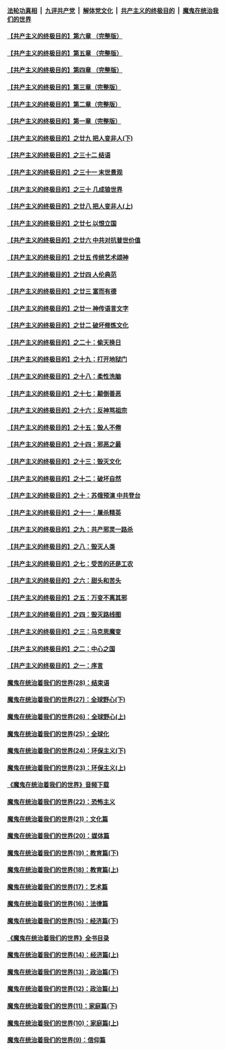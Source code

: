 ####  [法轮功真相](../../../../basic/blob/master/README.md?t=06301602) &nbsp;|&nbsp; [九评共产党](../../../../9ping.md/blob/master/README.md?t=06301602) &nbsp;|&nbsp; [解体党文化](../../../../jtdwh.md/blob/master/README.md?t=06301602)  &nbsp;|&nbsp; [共产主义的终极目的](../../../../gczydzjmd.md/blob/master/README.md?t=06301602) &nbsp;|&nbsp; [魔鬼在统治我们的世界](../../../../mgztzwmdsj.md/blob/master/README.md?t=06301602) 

#### [【共产主义的终极目的】第六章 （完整版）](../pages/nsc422/n11428913.md?t=06301602) 

#### [【共产主义的终极目的】第五章 （完整版）](../pages/nsc422/n11428912.md?t=06301602) 

#### [【共产主义的终极目的】第四章 （完整版）](../pages/nsc422/n11428907.md?t=06301602) 

#### [【共产主义的终极目的】第三章（完整版）](../pages/nsc422/n11428848.md?t=06301602) 

#### [【共产主义的终极目的】第二章（完整版）](../pages/nsc422/n11428831.md?t=06301602) 

#### [【共产主义的终极目的】第一章（完整版）](../pages/nsc422/n11417651.md?t=06301602) 

#### [【共产主义的终极目的】之廿九 把人变非人(下)](../pages/nsc422/n11344140.md?t=06301602) 

#### [【共产主义的终极目的】之三十二 结语](../pages/nsc422/n11360535.md?t=06301602) 

#### [【共产主义的终极目的】之三十一 末世景观](../pages/nsc422/n11351129.md?t=06301602) 

#### [【共产主义的终极目的】之三十 几成狼世界](../pages/nsc422/n11348280.md?t=06301602) 

#### [【共产主义的终极目的】之廿八 把人变非人(上)](../pages/nsc422/n11340492.md?t=06301602) 

#### [【共产主义的终极目的】之廿七 以恨立国](../pages/nsc422/n11336944.md?t=06301602) 

#### [【共产主义的终极目的】之廿六 中共对抗普世价值](../pages/nsc422/n11324785.md?t=06301602) 

#### [【共产主义的终极目的】之廿五 传统艺术颂神](../pages/nsc422/n11296396.md?t=06301602) 

#### [【共产主义的终极目的】之廿四 人伦典范](../pages/nsc422/n11296397.md?t=06301602) 

#### [【共产主义的终极目的】之廿三 富而有德](../pages/nsc422/n11283598.md?t=06301602) 

#### [【共产主义的终极目的】之廿一 神传语言文字](../pages/nsc422/n11263265.md?t=06301602) 

#### [【共产主义的终极目的】之廿二 破坏修炼文化](../pages/nsc422/n11245728.md?t=06301602) 

#### [【共产主义的终极目的】之二十：偷天换日](../pages/nsc422/n11238846.md?t=06301602) 

#### [【共产主义的终极目的】之十九：打开地狱门](../pages/nsc422/n11206376.md?t=06301602) 

#### [【共产主义的终极目的】之十八：柔性洗脑](../pages/nsc422/n11199994.md?t=06301602) 

#### [【共产主义的终极目的】之十七：颠倒善恶](../pages/nsc422/n11179782.md?t=06301602) 

#### [【共产主义的终极目的】之十六：反神骂祖宗](../pages/nsc422/n11166798.md?t=06301602) 

#### [【共产主义的终极目的】之十五：毁人不倦](../pages/nsc422/n11166792.md?t=06301602) 

#### [【共产主义的终极目的】之十四：邪恶之最](../pages/nsc422/n11150249.md?t=06301602) 

#### [【共产主义的终极目的】之十三：毁灭文化](../pages/nsc422/n11135227.md?t=06301602) 

#### [【共产主义的终极目的】之十二：破坏自然](../pages/nsc422/n11135214.md?t=06301602) 

#### [【共产主义的终极目的】之十：苏俄预演 中共登台](../pages/nsc422/n11118424.md?t=06301602) 

#### [【共产主义的终极目的】之十一：屠杀精英](../pages/nsc422/n11118442.md?t=06301602) 

#### [【共产主义的终极目的】之九：共产邪灵一路杀](../pages/nsc422/n11114139.md?t=06301602) 

#### [【共产主义的终极目的】之八：毁灭人类](../pages/nsc422/n11108503.md?t=06301602) 

#### [【共产主义的终极目的】之七：受苦的还是工农](../pages/nsc422/n11101809.md?t=06301602) 

#### [【共产主义的终极目的】之六：甜头和苦头](../pages/nsc422/n11096971.md?t=06301602) 

#### [【共产主义的终极目的】之五：万变不离其邪](../pages/nsc422/n11091285.md?t=06301602) 

#### [【共产主义的终极目的】之四：毁灭路线图](../pages/nsc422/n11086284.md?t=06301602) 

#### [【共产主义的终极目的】之三：马克思魔变](../pages/nsc422/n11061941.md?t=06301602) 

#### [【共产主义的终极目的】之二：中心之国](../pages/nsc422/n11047728.md?t=06301602) 

#### [【共产主义的终极目的】之一：序言](../pages/nsc422/n11086077.md?t=06301602) 

#### [魔鬼在统治着我们的世界(28)：结束语](../pages/nsc422/n10936246.md?t=06301602) 

#### [魔鬼在统治着我们的世界(27)：全球野心(下)](../pages/nsc422/n10928319.md?t=06301602) 

#### [魔鬼在统治着我们的世界(26)：全球野心(上)](../pages/nsc422/n10900318.md?t=06301602) 

#### [魔鬼在统治着我们的世界(25)：全球化](../pages/nsc422/n10788205.md?t=06301602) 

#### [魔鬼在统治着我们的世界(24)：环保主义(下)](../pages/nsc422/n10695307.md?t=06301602) 

#### [魔鬼在统治着我们的世界(23)：环保主义(上)](../pages/nsc422/n10688613.md?t=06301602) 

#### [《魔鬼在统治着我们的世界》音频下载](../pages/nsc422/n10635553.md?t=06301602) 

#### [魔鬼在统治着我们的世界(22)：恐怖主义](../pages/nsc422/n10614727.md?t=06301602) 

#### [魔鬼在统治着我们的世界(21)：文化篇](../pages/nsc422/n10597706.md?t=06301602) 

#### [魔鬼在统治着我们的世界(20)：媒体篇](../pages/nsc422/n10586579.md?t=06301602) 

#### [魔鬼在统治着我们的世界(19)：教育篇(下)](../pages/nsc422/n10564808.md?t=06301602) 

#### [魔鬼在统治着我们的世界(18)：教育篇(上)](../pages/nsc422/n10526970.md?t=06301602) 

#### [魔鬼在统治着我们的世界(17)：艺术篇](../pages/nsc422/n10499093.md?t=06301602) 

#### [魔鬼在统治着我们的世界(16)：法律篇](../pages/nsc422/n10485969.md?t=06301602) 

#### [魔鬼在统治着我们的世界(15)：经济篇(下)](../pages/nsc422/n10469975.md?t=06301602) 

#### [《魔鬼在统治着我们的世界》全书目录](../pages/nsc422/n10464261.md?t=06301602) 

#### [魔鬼在统治着我们的世界(14)：经济篇(上)](../pages/nsc422/n10457370.md?t=06301602) 

#### [魔鬼在统治着我们的世界(13)：政治篇(下)](../pages/nsc422/n10448270.md?t=06301602) 

#### [魔鬼在统治着我们的世界(12)：政治篇(上)](../pages/nsc422/n10444576.md?t=06301602) 

#### [魔鬼在统治着我们的世界(11)：家庭篇(下)](../pages/nsc422/n10440961.md?t=06301602) 

#### [魔鬼在统治着我们的世界(10)：家庭篇(上)](../pages/nsc422/n10435448.md?t=06301602) 

#### [魔鬼在统治着我们的世界(9)：信仰篇](../pages/nsc422/n10432159.md?t=06301602) 


